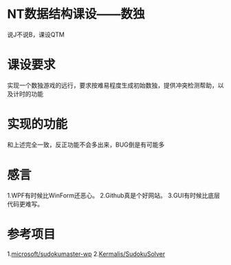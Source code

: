 # NT数据结构课设——数独
说J不说B，课设QTM
# 课设要求
实现一个数独游戏的远行，要求按难易程度生成初始数独，提供冲突检测帮助，以及计时的功能
# 实现的功能
和上述完全一致，反正功能不会多出来，BUG倒是有可能多
# 感言
1.WPF有时候比WinForm还恶心。
2.Github真是个好网站。
3.GUI有时候比底层代码更难写。
# 参考项目
1.[microsoft/sudokumaster-wp](https://github.com/microsoft/sudokumaster-wp/tree/master/SudokuMaster "其实根本没参考")
2.[Kermalis/SudokuSolver](https://github.com/Kermalis/SudokuSolver "太棒了，学到许多")
